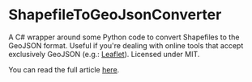 # ShapefileToGeoJsonConverter
A C# wrapper around some Python code to convert Shapefiles to the GeoJSON format. Useful if you're dealing with online tools that accept exclusively GeoJSON (e.g.: [Leaflet](https://github.com/Leaflet/Leaflet)). Licensed under MIT.

You can read the full article [here](https://somegenericdev.medium.com/convert-shapefiles-to-geojson-in-c-7d2d61a1e065).
